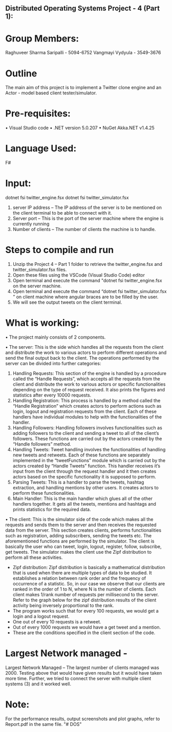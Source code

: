 ## Distributed Operating Systems Project - 4 (Part 1):

# Group Members:
Raghuveer Sharma Saripalli - 5094-6752
Vangmayi Vydyula - 3549-3676

# Outline
The main aim of this project is to implement a Twitter clone engine and an Actor - model based client tester/simulator. 

# Pre-requisites:
•	Visual Studio code
•	.NET version 5.0.207
•	NuGet Akka.NET v1.4.25

# Language Used:
F#

# Input:
dotnet fsi twitter_engine.fsx
dotnet fsi twitter_simulator.fsx <server IP address> <server port> <number of clients>
1. server IP address – The IP address of the server is to be mentioned on the client terminal to be able to connect with it.
2. Server port – This is the port of the server machine where the engine is currently running
3. Number of clients – The number of clients the machine is to handle.


# Steps to compile and run
1. Unzip the Project 4 – Part 1 folder to retrieve the twitter_engine.fsx  and twitter_simulator.fsx  files.
2. Open these files using the VSCode (Visual Studio Code) editor
3. Open terminal and execute the command "dotnet fsi twitter_engine.fsx on the server machine.
4. Open terminal and execute the command “dotnet fsi twitter_simulator.fsx <server IP address> <server port> <number of clients>” on client machine where angular braces are to be filled by the user.
5. We will see the output tweets on the client terminal.


# What is working:
•	The project mainly consists of 2 components. 

•	The server: This is the side which handles all the requests from the client and distribute the work to various actors to perform different operations and send the final output back to the client. The operations performed by the server can be divided into further categories:

1.	Handling Requests: This section of the engine is handled by a procedure called the “Handle Requests”, which accepts all the requests from the client and distribute the work to various actors or specific functionalities depending on the type of request received. It also prints the figures and statistics after every 10000 requests.
2.	Handling Registration: This process is handled by a method called the “Handle Registration” which creates actors to perform actions such as login, logout and registration requests from the client. Each of these handlers have individual modules to help with the functionalities of the handler.
3.	Handling Followers: Handling followers involves functionalities such as adding followers to the client and sending a tweet to all of the client’s followers. These functions are carried out by the actors created by the “Handle followers” method. 
4.	 Handling Tweets: Tweet handling involves the functionalities of handling new tweets and retweets. Each of these functions are separately implemented in the “tweetFunctions” module which is carried out by the actors created by “Handle Tweets” function. This handler receives it’s input from the client through the request handler and it then creates actors based on the specific functionality it is supposed to perform.
5.	Parsing Tweets: This is a handler to parse the tweets, hashtag extraction, and handling mentions by other users. It creates actors to perform these functionalities.
6.	Main Handler: This is the main handler which glues all of the other handlers together. It gets all the tweets, mentions and hashtags and prints statistics for the required data.

•	The client: This is the simulator side of the code which makes all the requests and sends them to the server and then receives the requested data from the server. This section creates clients, performs functionalities such as registration, adding subscribers, sending the tweets etc. The aforementioned functions are performed by the simulator. The client is basically the user who can tweet, login, logout, register, follow, subscribe, get tweets. The simulator makes the client use the Zipf distribution to perform all these activities. 
-	Zipf distribution: Zipf distribution is basically a mathematical distribution that is used when there are multiple types of data to be studied. It establishes a relation between rank order and the frequency of occurrence of a statistic. So, in our case we observe that our clients are ranked in the order of 1 to N, where N is the number of clients. Each client makes 1/rank number of requests per millisecond to the server. Refer to the graph below for the zipf distribution results of the client activity being inversely proportional to the rank.
-	The program works such that for every 100 requests, we would get a login and a logout request.
-	One out of every 10 requests is a retweet.
-	Out of every 1000 requests we would have a get tweet and a mention.
-	These are the conditions specified in the client section of the code.



# Largest Network managed - 
Largest Network Managed – The largest number of clients managed was 2000. Testing above that would have given results but it would have taken more time. Further, we tried to connect the server with multiple client systems (3) and it worked well. 


# Note:
For the performance results, output screenshots and plot graphs, refer to Report.pdf in the same file.
"# DOS" 
